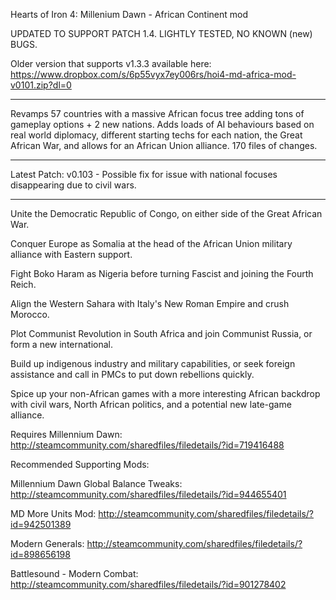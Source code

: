 Hearts of Iron 4: Millenium Dawn - African Continent mod

UPDATED TO SUPPORT PATCH 1.4. LIGHTLY TESTED, NO KNOWN (new) BUGS.

Older version that supports v1.3.3 available here: https://www.dropbox.com/s/6p55vyx7ey006rs/hoi4-md-africa-mod-v0101.zip?dl=0

---

Revamps 57 countries with a massive African focus tree adding tons of gameplay options + 2 new nations. Adds loads of AI behaviours based on real world diplomacy, different starting techs for each nation, the Great African War, and allows for an African Union alliance. 170 files of changes.

---

Latest Patch: v0.103 - Possible fix for issue with national focuses disappearing due to civil wars.

---

Unite the Democratic Republic of Congo, on either side of the Great African War.

Conquer Europe as Somalia at the head of the African Union military alliance with Eastern support.

Fight Boko Haram as Nigeria before turning Fascist and joining the Fourth Reich.

Align the Western Sahara with Italy's New Roman Empire and crush Morocco.

Plot Communist Revolution in South Africa and join Communist Russia, or form a new international.

Build up indigenous industry and military capabilities, or seek foreign assistance and call in PMCs to put down rebellions quickly.

Spice up your non-African games with a more interesting African backdrop with civil wars, North African politics, and a potential new late-game alliance.

Requires Millennium Dawn: http://steamcommunity.com/sharedfiles/filedetails/?id=719416488

Recommended Supporting Mods:

Millennium Dawn Global Balance Tweaks:
http://steamcommunity.com/sharedfiles/filedetails/?id=944655401

MD More Units Mod:
http://steamcommunity.com/sharedfiles/filedetails/?id=942501389

Modern Generals:
http://steamcommunity.com/sharedfiles/filedetails/?id=898656198

Battlesound - Modern Combat:
http://steamcommunity.com/sharedfiles/filedetails/?id=901278402